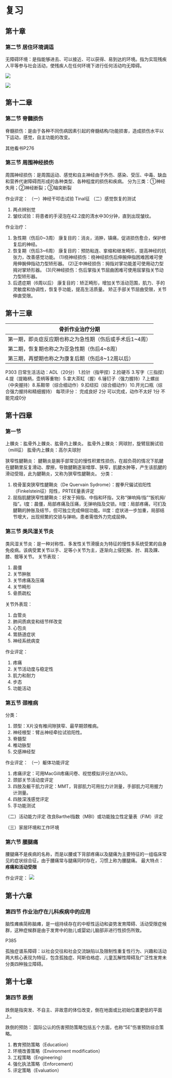 # 复习

## 第十章

### 第二节 居住环境调适

无障碍环境：是指能够进去、可以接近、可以获得、易到达的环境。指为实现残疾人平等参与社会活动，使残疾人在任何环境下进行任何活动均无障碍。

![](图像/微信图片_20231217200118.jpg)

![](图像/微信图片编辑_20231217200400.jpg)

## 第十二章

### 第二节 脊髓损伤

脊髓损伤：是由于各种不同伤病因素引起的脊髓结构/功能损害，造成损伤水平以下运动，感觉，自主功能的改变。

其他看书P276

### 第三节 周围神经损伤

周围神经损伤：是周围运动、感觉和自主神经由于外伤、感染、受压、中毒、缺血和营养代谢障碍而形成的各种类型、各种程度的损伤和疾病。
分为三类：①神经失用；②神经断裂；③轴突断裂

作业评定：
（一）神经干叩击试验
Tinal征
（二）感觉恢复的测试
1. 两点辨别觉
2. 皱纹试验：将患者的手浸泡在42.2度的清水中30分钟，直到出现皱纹。

作业治疗：
1. 急性期（伤后0~3周）
康复目的：消炎，消肿，镇痛，促进损伤愈合，保护修复后的神经。
2. 恢复期（伤后3~6周）
康复目的：预防粘连、挛缩和继发畸形，提高神经的抗张力，改善感觉功能。
(1)桡神经损伤：桡神经损伤后伸腕伸指困难困难可使用伸腕伸指动力型矫形器。
(2)正中神经损伤：拇指对掌功能差可使用动力型拇对掌矫形器。
(3)尺神经损伤：伤后掌指关节屈曲困难可使用屈掌指关节动力型矫形器。
3. 后遗症期（6周以后）
康复目的：矫正畸形，增加关节活动范围，肌力、手的灵敏度和协调性，恢复手功能，提高生活质量。
矫正手部关节屈曲受限，关节伸直受限。

## 第十三章

|骨折作业治疗分期|
|---|
|第一期，即炎症反应期也称之为急性期（伤后或手术后1~4周）|
|第二期，恢复期也称之为亚急性期（伤后4~8周）|
|第三期，再塑期也称之为康复后期（伤后8~12周以后）|

P303
日常生活活动：ADL（20分）
1.捡针（指甲捏）2.捡硬币 3.写字（三指捏）4.提（提箱柄，壶柄等重物）5.拿大茶缸（握）6.锤钉子（强力握持）7.上螺丝（中央握持）8.系鞋带（综合细动作）9.扣纽扣（综合细动作）10.开光口瓶（综合强力握持和精细握持）
每项评分：
完成良好 2分
可以完成，动作不太好 1分
不能完成0分

## 第十四章

### 第一节

上髁炎：肱骨外上髁炎、肱骨内上髁炎。
肱骨外上髁炎：网球肘，旋臂屈腕试验（mill征）
肱骨内上髁炎：高尔夫球肘

狭窄性腱鞘炎：
腱鞘炎是腕手部常见的慢性积累性损伤，在超负荷的情况下肌腱在腱鞘里反复滑动、摩擦，导致腱鞘逐渐增厚、狭窄，肌腱水肿等，产生该肌腱的滑动受阻，此为腱鞘炎，又称为狭窄性腱鞘炎。
分类：
1. 桡骨茎突狭窄性腱鞘炎（De Quervain Sydrome）：握拳尺偏试验阳性（Finkelstein征）阳性，PRTEE量表评定
2. 屈指肌腱狭窄性腱鞘炎：好发于拇指、中指和环指，又称“弹响拇/指”“扳机拇/指”。I度：晨僵，局部疼痛及压痛，无弹响指及交锁。II度：局部疼痛，可扪及腱鞘的肿胀及结节，但可独立完成伸屈功能。III度：症状进一步加重，局部结节增大，出现频繁的交锁与弹响，患者需借外力完成屈伸。

### 第三节 类风湿关节炎

类风湿关节炎：是一种对称性、多发性关节滑膜炎为特征的慢性多系统受累的自身免疫病。该病受累关节以手、足等小关节为主，逐渐向上侵犯腕、肘、肩及踝、膝、髋等关节。
关节表现：
1. 晨僵
2. 关节肿胀
3. 关节疼痛及压痛
4. 关节畸形
5. 骨质疏松

关节外表现：
1. 血管炎
2. 肺间质病变和结节样改变
3. 心包炎
4. 胃肠道症状
5. 神经系统病变

作业评定：
1. 疼痛
2. 关节活动度与稳定性
3. 肌力和耐力
4. 步态
5. 功能活动

### 第五节 颈椎病

分类：
1. 颈型：X片没有椎间隙狭窄、最早期颈椎病。
2. 神经根型：臂丛神经牵拉试验阳性。
3. 脊髓型
4. 椎动脉型
5. 交感神经型

作业评定：
（一）躯体功能评定
1. 疼痛评定：可用MacGill疼痛问卷、视觉模拟评分法(VAS)。
2. 颈部关节活动度评定
3. 四肢及躯干肌力评定：MMT，背部肌力可用拉力计测量，手部肌力可用握力计测量。
4. 四肢深浅感觉评定
5. 手功能测试

（二）活动能力评定
改良Barthel指数（MBI）或功能独立性定量表（FIM）评定

（三）家居环境和工作环境

### 第六节 腰腿痛

腰腿痛不是疾病的名称，而是以腰或下背部疼痛以及腿痛为主要特征的一组临床常见的症状综合征，由于腰痛常与腿痛同时存在，习惯上称为腰腿痛。
最大特点：**疼痛和活动受限**

作业评定：
![](图像/Snipaste_2023-12-16_18-08-12.png)

## 第十六章

### 第四节 作业治疗在儿科疾病中的应用

脑性瘫痪简称脑瘫，是一组持续存在的中枢性运动和姿势发育障碍、活动受限症候群，这种症候群是由于发育中的胎儿或婴幼儿脑部非进行性损伤所致。

P385

孤独症谱系障碍：以社会交往和社会交流缺陷以及限制性重复性行为、兴趣和活动两大核心表现为特征，包含孤独症、阿斯伯格症、儿童瓦解性障碍及广泛性发育未分类四种独立障碍。

## 第十七章

### 第四节 跌倒

跌倒是指突发、不自主、非故意的体位改变，倒在地面或比初始位置更低的平面上。

跌倒的预防：
国际公认的伤害预防策略包括五个方面，也称“5E”伤害预防综合策略。
1. 教育预防策略（Educatiion）
2. 环境改善策略（Environment modification）
3. 工程策略（Engineering）
4. 强化执法策略（Enforcement）
5. 评定策略（Evaluation）